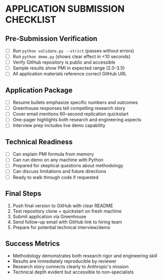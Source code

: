 
# APPLICATION SUBMISSION CHECKLIST

## Pre-Submission Verification
- [ ] Run `python validate.py --strict` (passes without errors)
- [ ] Run `python demo.py` (shows clear effect in <10 seconds)
- [ ] Verify GitHub repository is public and accessible
- [ ] Sample results show PMI in expected range (2.0-3.5)
- [ ] All application materials reference correct GitHub URL

## Application Package
- [ ] Resume bullets emphasize specific numbers and outcomes
- [ ] Greenhouse responses tell compelling research story
- [ ] Cover email mentions 60-second replication quickstart
- [ ] One-pager highlights both research and engineering aspects
- [ ] Interview prep includes live demo capability

## Technical Readiness  
- [ ] Can explain PMI formula from memory
- [ ] Can run demo on any machine with Python
- [ ] Prepared for skeptical questions about methodology
- [ ] Can discuss limitations and future directions
- [ ] Ready to walk through code if requested

## Final Steps
1. Push final version to GitHub with clear README
2. Test repository clone + quickstart on fresh machine
3. Submit application via Greenhouse
4. Send follow-up email with GitHub link to hiring team
5. Prepare for potential technical interview/demo

## Success Metrics
- Methodology demonstrates both research rigor and engineering skill
- Results are immediately reproducible by reviewer
- Research story connects clearly to Anthropic's mission
- Technical depth evident but accessible to non-specialists
    